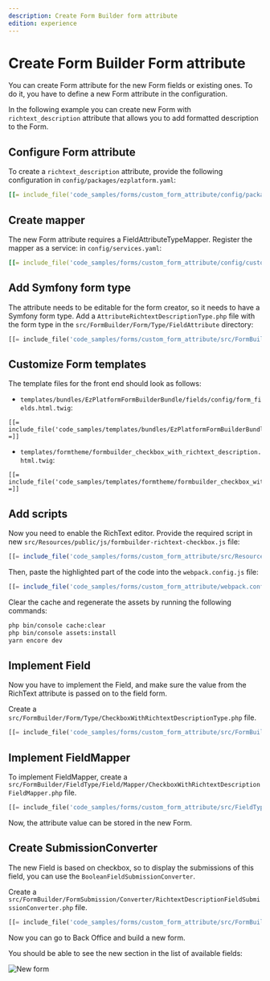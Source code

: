 ```yaml
---
description: Create Form Builder form attribute 
edition: experience
---
```


# Create Form Builder Form attribute 

You can create Form attribute for the new Form fields or existing ones.
To do it, you have to define a new Form attribute in the configuration.

In the following example you can create new Form with `richtext_description` attribute that allows you to add formatted
description to the Form.

## Configure Form attribute

To create a `richtext_description` attribute,
provide the following configuration in `config/packages/ezplatform.yaml`:

``` yaml
[[= include_file('code_samples/forms/custom_form_attribute/config/packages/form_attribute_config.yaml') =]]
```

## Create mapper

The new Form attribute requires a FieldAttributeTypeMapper. Register the mapper as a service: in `config/services.yaml`:

``` yaml
[[= include_file('code_samples/forms/custom_form_attribute/config/custom_services.yaml') =]]
```

## Add Symfony form type

The attribute needs to be editable for the form creator, so it needs to have a Symfony form type. 
Add a `AttributeRichtextDescriptionType.php` file with the form type in the `src/FormBuilder/Form/Type/FieldAttribute` directory:

``` php
[[= include_file('code_samples/forms/custom_form_attribute/src/FormBuilder/Form/Type/FieldAttribute/AttributeRichtextDescriptionType.php') =]]
```

## Customize Form templates

The template files for the front end should look as follows:

- `templates/bundles/EzPlatformFormBuilderBundle/fields/config/form_fields.html.twig`:

``` html+twig
[[= include_file('code_samples/templates/bundles/EzPlatformFormBuilderBundle/fields/config/form_fields.html.twig') =]]
```

- `templates/formtheme/formbuilder_checkbox_with_richtext_description.html.twig`:

``` html+twig
[[= include_file('code_samples/templates/formtheme/formbuilder_checkbox_with_richtext_description.html.twig') =]]
```

## Add scripts

Now you need to enable the RichText editor. Provide the required script in new `src/Resources/public/js/formbuilder-richtext-checkbox.js` file:

``` js
[[= include_file('code_samples/forms/custom_form_attribute/src/Resources/public/js/formbuilder-richtext-checkbox.js') =]]
```

Then, paste the highlighted part of the code into the `webpack.config.js` file:

``` js hl_lines="39-42"
[[= include_file('code_samples/forms/custom_form_attribute/webpack.config.js') =]]
```

Clear the cache and regenerate the assets by running the following commands:

``` bash
php bin/console cache:clear
php bin/console assets:install
yarn encore dev
```

## Implement Field

Now you have to implement the Field, and make sure the value from the RichText attribute is passed on to the field form.

Create a `src/FormBuilder/Form/Type/CheckboxWithRichtextDescriptionType.php` file.

```php
[[= include_file('code_samples/forms/custom_form_attribute/src/FormBuilder/Form/Type/CheckboxWithRichtextDescriptionType.php') =]]
```

## Implement FieldMapper

To implement FieldMapper, create a `src/FormBuilder/FieldType/Field/Mapper/CheckboxWithRichtextDescriptionFieldMapper.php` file.

```php
[[= include_file('code_samples/forms/custom_form_attribute/src/FieldType/Field/Mapper/CheckboxWithRichtextDescriptionFieldMapper.php') =]]
```

Now, the attribute value can be stored in the new Form.

## Create SubmissionConverter

The new Field is based on checkbox, so to display the submissions of this field, you can use the `BooleanFieldSubmissionConverter`. 

Create a `src/FormBuilder/FormSubmission/Converter/RichtextDescriptionFieldSubmissionConverter.php` file.

```php
[[= include_file('code_samples/forms/custom_form_attribute/src/FormBuilder/FormSubmission/Converter/RichtextDescriptionFieldSubmissionConverter.php') =]]
```

Now you can go to Back Office and build a new form.

You should be able to see the new section in the list of available fields:

![New form](new_form.png)